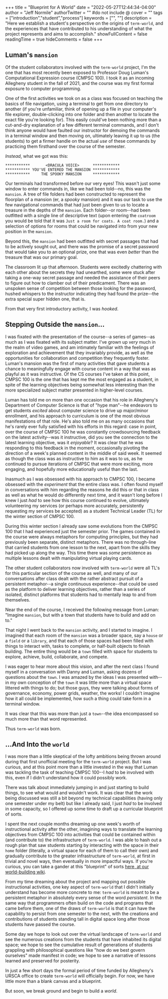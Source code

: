 +++
title = "Blueprint for A World"
date = "2022-05-27T12:44:34-04:00"
author = "Jeff Normile"
authorTwitter = "" #do not include @
cover = ""
tags = ["introduction","student","process"]
keywords = ["", ""]
description = "Here we establish a student's perspective on the origins of `term-world`, and the experiences that have contributed to his understanding of what the project represents and aims to accomplish."
showFullContent = false
readingTime = true
hideComments = false
+++

## Luman's `mansion`

Of the student collaborators involved with the `term-world` project, I'm the one that has most recently been exposed to Professor Doug Luman's Computational Expression course (CMPSC 100). I took it as an incoming Allegheny student in the fall of 2021, and the course was my first formal exposure to computer programming.

One of the first activities we took on as a class was focused on teaching the basics of file navigation, using a terminal to get from one directory to another (if you're unfamiliar, think of opening up a file in your computer's file explorer, double-clicking into one folder and then another to locate the exact file you're looking for). This easily could've been nothing more than a cut-and-dry explanation of a few different terminal commands, and I don't think anyone would have faulted our instructor for demoing the commands in a terminal window and then moving on, ultimately leaving it up to us (the students) to get a firmer handle on the actual *use* of these commands by practicing them firsthand over the course of the semester.

*Instead*, what we got was this:

```
***********       <DRACULA VOICE>      ************
*********** YOU'VE ENTERED THE MANSION ************
***********     THE SPOOKY MANSION     ************
```

Our terminals had transformed before our very eyes! This wasn't just some window to enter commands in, like we had been told--no, this was the `mansion`. A tree of file folders had been constructed to represent the floorplan of a mansion (er, a *spooky* mansion) and it was our task to use the few navigational commands that had just been given to us to locate a treasure in the depths of the `mansion`. Each folder--or room--had been outfitted with a single line of descriptive text (upon entering the `coatroom` you would be told that it was `Just a room for coats. A coat room.`) and a selection of options for rooms that could be navigated into from your new position in the `mansion`.

Beyond this, the `mansion` had been outfitted with secret passages that had to be actively sought out, and there was the promise of a secret password that would take you to an optional prize, one that was even *better* than the treasure that was our primary goal.

The classroom lit up that afternoon. Students were excitedly chattering with each other about the secrets they had unearthed, some were stuck after taking a one-way secret passage and needed the assistance of their peers to figure out how to clamber out of their predicament. There was an unspoken sense of competition between those looking for the password, hushed whispers to the instructor indicating they had found the prize--the extra special super hidden one, that is.

From that very first introductory activity, I was *hooked*.

## Stepping Outside the `mansion`...

I was fixated with the presentation of the course--a series of games--as much as I was fixated with its subject matter. I've grown up *very* much in the realm of video games, and am intimately familiar with the feelings of exploration and achievement that they invariably provide, as well as the opportunities for collaboration and competition they frequently foster. Luman's mansion was the first of many activities that gave students a chance to meaningfully engage with course content in a way that was as playful as it was instructive. Of the CS courses I've taken at this point, CMPSC 100 is the one that has kept me the most engaged as a student, in spite of the learning objectives being somewhat less interesting than the more specialized subject matter presented in higher-level courses.

Luman has told me on more than one occasion that his role in Allegheny's Department of Computer Science is that of "hype man"--he endeavors to get students *excited* about computer science to drive up major/minor enrollment, and his approach to curriculum is one of the most obvious manifestations of that role. He's also told me on as many occasions that he's rarely ever fully satisfied with his efforts in this regard: case in point, over the course of CMPSC 100 he was constantly crowdsourcing feedback on the latest activity--was it instructive, did you see the connection to the latest learning objective, was it *enjoyable*? It was clear that he was responding to this feedback in the moment, occasionally pivoting the direction of a week's planned content in the middle of said week. It seemed as though the class was as instructive to him as it was to us, as he continued to pursue iterations of CMPSC that were more exciting, more engaging, and hopefully more educationally useful than the last.

Inasmuch as I was obsessed with his approach to CMPSC 100, I became obsessed with the *experiment* that the entire class was. I often found myself in conversations with him regarding the reasons he did this or that in class as well as what he would do differently next time, and it wasn't long before I knew I just *had* to see how this course continued to evolve, ultimately volunteering my services (or perhaps more accurately, persistently requesting my services be accepted) as a student Technical Leader (TL) for the winter section of CMPSC 100.

During this winter section I already saw some evolutions from the CMPSC 100 that I had experienced just the semester prior. The games contained in the course were always metaphors for computing principles, but they had previously been separate, distinct metaphors. There was no through-line that carried students from one lesson to the next, apart from the skills they had picked up along the way. This time there was *some* persistence as multiple lessons dealt with manipulating virtual playing cards.

The other student collaborators now involved with `term-world` were all TL's for this particular section of the course as well, and many of our conversations after class dealt with the rather abstract pursuit of a persistent metaphor--a single continuous experience--that could be used as the platform to deliver learning objectives, rather than a series of isolated, distinct platforms that students had to mentally leap to and from themselves.

Near the end of the course, I received the following message from Luman: "Imagine `mansion`, but with a town that students have to build and add on to."

That night I went back to the `mansion` activity, and I started to imagine. I imagined that each room of the `mansion` was a broader space, say a `house` or a `field` or a `library`, and that each of those spaces had been filled with things to interact with, tasks to complete, or half-built objects to finish building. The entire thing would be a `town` filled with space for students to explore, achieve, build, collaborate, and compete.

I was eager to hear more about this vision, and after the next class I found myself in a conversation with Danny and Luman, asking dozens of questions about the `town`. I was amazed by the ideas I was presented with--in my own conception of the `town` it was little more than a virtual space littered with things to do; but those guys, they were talking about forms of governance, economy, power grids, weather, the works! I couldn't imagine how it all could be implemented, how such a thing could take form in a terminal window.

It was clear that this was more than just a `town`--the idea encompassed so much more than that word represented.

Thus `term-world` was born.

## ...And Into the `world`

I was more than a little skeptical of the lofty ambitions being thrown around during that first unofficial meeting for the `term-world` project. But I was curious, and at this point more than a little invested in the way that Luman was tackling the task of teaching CMPSC 100--I *had* to be involved with this, even if I didn't understand how it could possibly work.

There was talk about immediately jumping in and just starting to build things, to see what would and wouldn't work. It was clear that the work being discussed was still a bit beyond my technical capabilities (having only one semester under my belt) but like I already said, I just *had* to be involved in some capacity, so I offered up some time to draft up a curricular blueprint of sorts.

I spent the next couple months dreaming up one week's worth of instructional activity after the other, imagining ways to translate the learning objectives from CMPSC 100 into activities that could be contained within (and contribute to) the infrastructure of `term-world`. I was able to hash out a rough plan that saw students starting by interacting with the space in their `home` folder (literally, a virtual space for each of them to call their own) and gradually contribute to the greater infrastructure of `term-world`, at first in trivial and novel ways, then eventually in more impactful ways. If you're curious, you can take a gander at this "blueprint" of sorts [here, at our world-building wiki](https://github.com/term-world/world-building/wiki).

From my time dreaming about the project and mapping out possible instructional activities, one key aspect of `term-world` that I didn't initially understand has become more concrete to me: `term-world` is meant to be a persistent metaphor in absolutely every sense of the word *persistent*. In the same way that programmers often build on the code and programs that came before them, one of the draws of `term-world` is that it can have the capability to persist from one semester to the next, with the creations and contributions of students standing tall in digital space long after those students have passed the course.

Some day we hope to look out over the virtual landscape of `term-world` and see the numerous creations from the students that have inhabited its digital space; we hope to see the cumulative result of generations of students grappling with philosophical questions like "how do we best govern ourselves" made manifest in code; we hope to see a narrative of lessons learned and preserved for posterity.

In just a few short days the formal period of time funded by Allegheny's URSCA office to create `term-world` will officially begin. For now, we have little more than a blank canvas and a blueprint.

But soon, we break ground and begin to build a *world*.